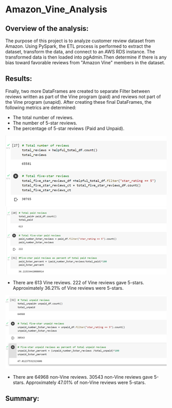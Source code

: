 # Amazon_Vine_Analysis

## Overview of the analysis:

The purpose of this project is to analyze customer review dataset from Amazon. Using PySpark, the ETL process is performed to extract the dataset, transform the data, and connect to an AWS RDS instance. The transformed data is then loaded into pgAdmin.Then  determine if there is any bias toward favorable reviews from "Amazon Vine" members in the dataset.

## Results: 

Finally, two more DataFrames are created to separate Filter  between reviews written as part of the Vine program (paid) and reviews not part of the Vine program (unapid). After creating these final DataFrames, the following metrics are determined:

- The total number of reviews.
- The number of 5-star reviews.
- The percentage of 5-star reviews (Paid and Unpaid).


![image](https://github.com/NadaAdem/Amazon_Vine_Analysis/blob/main/Resources/total.png)
![image](https://github.com/NadaAdem/Amazon_Vine_Analysis/blob/main/Resources/paid.png)

-  There are 613  Vine reviews.
   222 of Vine reviews gave 5-stars.
   Approximately 36.21% of Vine reviews were 5-stars.
  
![image](https://github.com/NadaAdem/Amazon_Vine_Analysis/blob/main/Resources/unpaid.png)

  
-  There are 64968 non-Vine reviews.
   30543 non-Vine reviews gave 5-stars.
   Approximately 47.01% of non-Vine reviews were 5-stars.



## Summary:
